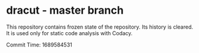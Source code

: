 # dracut - master branch

This repository contains frozen state of the repository.
Its history is cleared. It is used only for static code
analysis with Codacy.

Commit Time: 1689584531